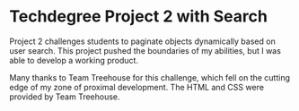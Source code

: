 # Techdegree Project 2 with Search

Project 2 challenges students to paginate objects dynamically based on user search. This project pushed the boundaries of my abilities, but I was able to develop a working product.

Many thanks to Team Treehouse for this challenge, which fell on the cutting edge of my zone of proximal development. The HTML and CSS were provided by Team Treehouse.
